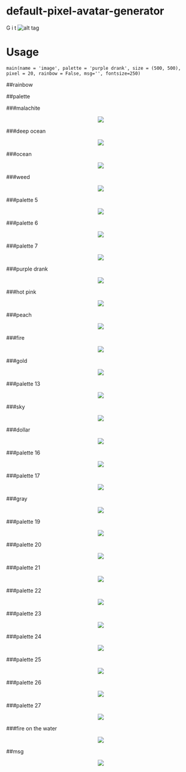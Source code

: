 # default-pixel-avatar-generator

G i t
![alt tag](link)


# Usage

```
main(name = 'image', palette = 'purple drank', size = (500, 500), pixel = 20, rainbow = False, msg='', fontsize=250)
```

##rainbow

##palette

###malachite
<p align="center">
  <img src="s"/>
</p>

###deep ocean
<p align="center">
  <img src="s"/>
</p>

###ocean
<p align="center">
  <img src="s"/>
</p>

###weed
<p align="center">
  <img src="s"/>
</p>

###palette 5
<p align="center">
  <img src="s"/>
</p>

###palette 6
<p align="center">
  <img src="s"/>
</p>

###palette 7
<p align="center">
  <img src="s"/>
</p>

###purple drank
<p align="center">
  <img src="s"/>
</p>

###hot pink
<p align="center">
  <img src="s"/>
</p>

###peach
<p align="center">
  <img src="s"/>
</p>

###fire
<p align="center">
  <img src="s"/>
</p>

###gold
<p align="center">
  <img src="s"/>
</p>

###palette 13
<p align="center">
  <img src="s"/>
</p>

###sky
<p align="center">
  <img src="s"/>
</p>

###dollar
<p align="center">
  <img src="s"/>
</p>

###palette 16
<p align="center">
  <img src="s"/>
</p>

###palette 17
<p align="center">
  <img src="s"/>
</p>

###gray
<p align="center">
  <img src="s"/>
</p>

###palette 19
<p align="center">
  <img src="s"/>
</p>

###palette 20
<p align="center">
  <img src="s"/>
</p>

###palette 21
<p align="center">
  <img src="s"/>
</p>

###palette 22
<p align="center">
  <img src="s"/>
</p>

###palette 23
<p align="center">
  <img src="s"/>
</p>

###palette 24
<p align="center">
  <img src="s"/>
</p>

###palette 25
<p align="center">
  <img src="s"/>
</p>

###palette 26
<p align="center">
  <img src="s"/>
</p>

###palette 27
<p align="center">
  <img src="s"/>
</p>

###fire on the water
<p align="center">
  <img src="s"/>
</p>



##msg



<p align="center">
  <img src="s"/>
</p>